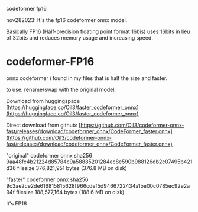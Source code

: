 codeformer fp16

nov282023: It's the fp16 codeformer onnx model.

Basically FP16 (Half-precision floating point format 16bis) uses 16bits in lieu of 32bits and reduces memory usage and increasing speed.



# codeformer-FP16
onnx codeformer i found in my files that is half the size and faster.

to use: rename/swap with the original model.

Download from huggingspace [https://huggingface.co/Oil3/faster_codeformer_onnx](https://huggingface.co/Oil3/faster_codeformer_onnx)

Direct download from github: [https://github.com/Oil3/codeformer-onnx-fast/releases/download/codeformer_onnx/CodeFormer_faster.onnx](https://github.com/Oil3/codeformer-onnx-fast/releases/download/codeformer_onnx/CodeFormer_faster.onnx)


"original" codeformer onnx sha256 9aa48fc4b21224d85784c9a58885201284ec8e590b988126db2c07495b421d36 filesize 376,821,951 bytes (376.8 MB on disk)

"faster" codeformer onnx sha256 9c3ae2ce2de616815815628f966cdef5d9466722434a1be00c0785ec92e2a94f filesize 188,577,164 bytes (188.6 MB on disk)

It's FP16
